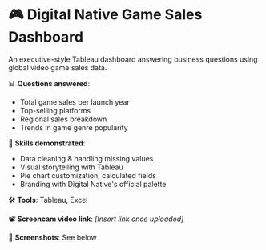 # 🎮 Digital Native Game Sales Dashboard

An executive-style Tableau dashboard answering business questions using global video game sales data.

📊 **Questions answered**:
- Total game sales per launch year
- Top-selling platforms
- Regional sales breakdown
- Trends in game genre popularity

🎯 **Skills demonstrated**:
- Data cleaning & handling missing values
- Visual storytelling with Tableau
- Pie chart customization, calculated fields
- Branding with Digital Native's official palette

🛠 **Tools**: Tableau, Excel

📽️ **Screencam video link**: *[Insert link once uploaded]*

📸 **Screenshots**: See below
